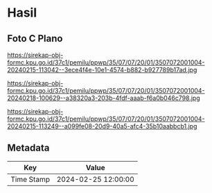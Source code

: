 # Hasil

## Foto C Plano

https://sirekap-obj-formc.kpu.go.id/37c1/pemilu/ppwp/35/07/07/20/01/3507072001004-20240215-113042--3ece4f4e-10e1-4574-b882-b927789b17ad.jpg

https://sirekap-obj-formc.kpu.go.id/37c1/pemilu/ppwp/35/07/07/20/01/3507072001004-20240218-100629--a38320a3-203b-4fdf-aaab-f6a0b046c798.jpg

https://sirekap-obj-formc.kpu.go.id/37c1/pemilu/ppwp/35/07/07/20/01/3507072001004-20240215-113249--a099fe08-20d9-40a5-afc4-35b10aabbcb1.jpg


## Metadata

| Key        | Value               |
| ---------- | ------------------- |
| Time Stamp | 2024-02-25 12:00:00 |



